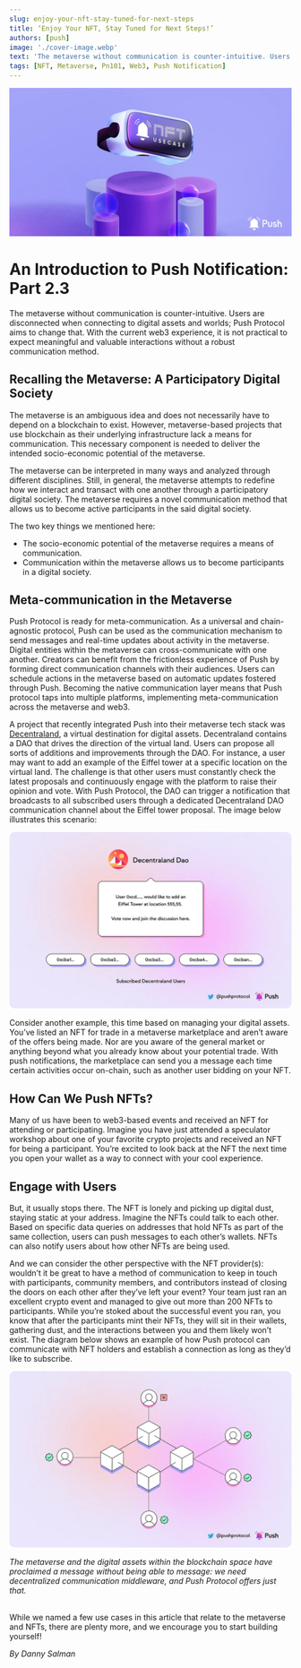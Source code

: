 ```yaml
---
slug: enjoy-your-nft-stay-tuned-for-next-steps
title: ‘Enjoy Your NFT, Stay Tuned for Next Steps!’
authors: [push]
image: './cover-image.webp'
text: 'The metaverse without communication is counter-intuitive. Users are disconnected when connecting to digital assets and worlds; Push Protocol aims to change that. With the current web3 experience, it is not practical to expect meaningful and valuable interactions without a robust communication method.'
tags: [NFT, Metaverse, Pn101, Web3, Push Notification]
---
```


![Cover image of Enjoy Your NFT, Stay Tuned for Next Steps!](./cover-image.webp)

<!--truncate-->

<!--customheaderpoint-->

# An Introduction to Push Notification: Part 2.3<br/>

The metaverse without communication is counter-intuitive. Users are disconnected when connecting to digital assets and worlds; Push Protocol aims to change that. With the current web3 experience, it is not practical to expect meaningful and valuable interactions without a robust communication method.

## Recalling the Metaverse: A Participatory Digital Society

The metaverse is an ambiguous idea and does not necessarily have to depend on a blockchain to exist. However, metaverse-based projects that use blockchain as their underlying infrastructure lack a means for communication. This necessary component is needed to deliver the intended socio-economic potential of the metaverse.

The metaverse can be interpreted in many ways and analyzed through different disciplines. Still, in general, the metaverse attempts to redefine how we interact and transact with one another through a participatory digital society. The metaverse requires a novel communication method that allows us to become active participants in the said digital society.

The two key things we mentioned here:

- The socio-economic potential of the metaverse requires a means of communication.
- Communication within the metaverse allows us to become participants in a digital society.

## Meta-communication in the Metaverse

Push Protocol is ready for meta-communication. As a universal and chain-agnostic protocol, Push can be used as the communication mechanism to send messages and real-time updates about activity in the metaverse. Digital entities within the metaverse can cross-communicate with one another. Creators can benefit from the frictionless experience of Push by forming direct communication channels with their audiences. Users can schedule actions in the metaverse based on automatic updates fostered through Push. Becoming the native communication layer means that Push protocol taps into multiple platforms, implementing meta-communication across the metaverse and web3.

A project that recently integrated Push into their metaverse tech stack was [Decentraland](https://medium.com/u/98348dd48afe?source=post_page-----7efbda6d9b80--------------------------------), a virtual destination for digital assets. Decentraland contains a DAO that drives the direction of the virtual land. Users can propose all sorts of additions and improvements through the DAO. For instance, a user may want to add an example of the Eiffel tower at a specific location on the virtual land. The challenge is that other users must constantly check the latest proposals and continuously engage with the platform to raise their opinion and vote. With Push Protocol, the DAO can trigger a notification that broadcasts to all subscribed users through a dedicated Decentraland DAO communication channel about the Eiffel tower proposal. The image below illustrates this scenario:

![Decentraland](./image-1.webp)

Consider another example, this time based on managing your digital assets. You’ve listed an NFT for trade in a metaverse marketplace and aren’t aware of the offers being made. Nor are you aware of the general market or anything beyond what you already know about your potential trade. With push notifications, the marketplace can send you a message each time certain activities occur on-chain, such as another user bidding on your NFT.

## How Can We Push NFTs?

Many of us have been to web3-based events and received an NFT for attending or participating. Imagine you have just attended a speculator workshop about one of your favorite crypto projects and received an NFT for being a participant. You’re excited to look back at the NFT the next time you open your wallet as a way to connect with your cool experience.

## Engage with Users

But, it usually stops there. The NFT is lonely and picking up digital dust, staying static at your address. Imagine the NFTs could talk to each other. Based on specific data queries on addresses that hold NFTs as part of the same collection, users can push messages to each other’s wallets. NFTs can also notify users about how other NFTs are being used.

And we can consider the other perspective with the NFT provider(s): wouldn’t it be great to have a method of communication to keep in touch with participants, community members, and contributors instead of closing the doors on each other after they’ve left your event? Your team just ran an excellent crypto event and managed to give out more than 200 NFTs to participants. While you’re stoked about the successful event you ran, you know that after the participants mint their NFTs, they will sit in their wallets, gathering dust, and the interactions between you and them likely won’t exist. The diagram below shows an example of how Push protocol can communicate with NFT holders and establish a connection as long as they’d like to subscribe.

![Engage With Users](./image-2.webp)

<i>The metaverse and the digital assets within the blockchain space have proclaimed a message without being able to message: we need decentralized communication middleware, and Push Protocol offers just that.</i><br/><br/>

While we named a few use cases in this article that relate to the metaverse and NFTs, there are plenty more, and we encourage you to start building yourself!

<i>By Danny Salman</i>
